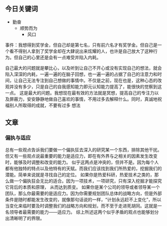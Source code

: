 ## 今日关键词
- 勤奋
	- 顺势而为
		- 风口



事件：我想得到奖学金，但自己却是第七名，只有前六名才有奖学金。但自己是一个看不得别人拿到了奖学金却在大肆说出来炫耀的人，也许是自己放大了这种行为。但自己的心里还是会有一点难受并陷入内耗。

自己最大的问题就是攀比心，以及听到让自己不开心或没有实现自己的想法，就会陷入深深的内耗，一遍一遍的在脑子回想，也一遍一遍的占据了自己的注意力和时间，让自己无法专注到自己想做的事情中。不仅是之前，现在也是，这种心态的改观并没有多少，只是自己的自我感知能力即元认知能力提高了，能很快的觉察到这一点。
这是最大的问题。我想现在最有效的方法就是冥想，提高自己的专注力以及屏蔽力，安安静静地做自己喜欢的事情，不用过多去解释什么。同时，真诚地祝福别人所取得的成就，不要有过多 想法



## 文章

### 偏执与适应

总有一些观点告诉我们要做一个偏执狂去深入的研究某一个东西，排除其他干扰。但又有一些观点说最重要的能力是适应力，即在有外界与之相关的因素发生改变时，能够及时调整和改变的能力。
似乎这两点是冲突的，但并不是。因为每个人都有他独特的特点以及他特有的天赋。而我们应该找到我们所热爱的，挖掘我们的潜能。简单来说就是寻找自己的定位。
如果你是热爱科研，热爱技术之类的，那么做一个偏执狂会无比的适合。因为一项技术，一项研究，只有深入挖掘才能探究它背后的本质和原理， 从而达到质变。
如果你是某个公司的领导或者领导某一个团队，那么你最需要的是适应力。因为你需要规划团队总体的战略方向，但是外部条件是随时都能发生改变的，就像那句话说的一样，“计划永远赶不上变化”，所以当变化来临时要及时调整我们的战略方向和规划，而不至于走进死胡同。这就是一名领导者最需要的能力——适应力。
综上所述这两个似乎矛盾的观点也能够划分出清晰明了的界限。